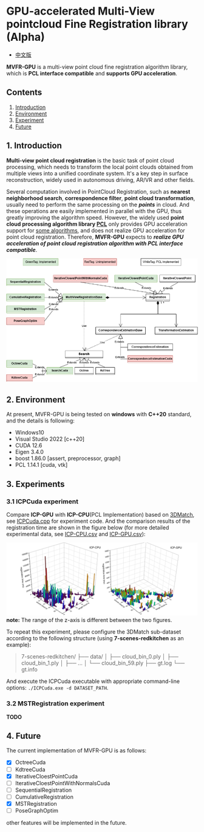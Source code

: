 # GPU-accelerated Multi-View pointcloud Fine Registration library (Alpha)

* [中文版](./README_CN.md)

**MVFR-GPU** is a multi-view point cloud fine registration algorithm library, which is **PCL interface compatible** and **supports GPU acceleration**.

## Contents

1. [Introduction]()
2. [Environment]()
3. [Experiment]()
4. [Future]()

## 1. Introduction

**Multi-view point cloud registration** is the basic task of point cloud processing, which needs to transform the local point clouds obtained from multiple views into a unified coordinate system. It's a key step in surface reconstruction, widely used in autonomous driving, AR/VR and other fields. 

Several computation involved in PointCloud Registration, such as **nearest neighborhood search**, **correspondence filter**, **point cloud transformation**, usually need to perform the same processing on the ***points*** in cloud. And these operations are easily implemented in parallel with the GPU, thus greatly improving the algorithm speed. However, the widely used **point cloud processing algorithm library [PCL](https://pointclouds.org/ "PCL website homepage")** only provides GPU acceleration support for [some algorithms](https://github.com/PointCloudLibrary/pcl/tree/master/gpu "PCL GPU module"), and does not realize GPU acceleration for point cloud registration. Therefore, **MVFR-GPU** expects to ***realize GPU acceleration of point cloud registration algorithm with PCL interface compatible***.

![Library Architecture](./imgs/MultiViewRegistration_pre.png "Library Architecture")

## 2. Environment

At present, MVFR-GPU is being tested on **windows** with **C++20** standard, and the details is following:

- Windows10
- Visual Studio 2022 [c++20]
- CUDA 12.6
- Eigen 3.4.0
- boost 1.86.0 [assert, preprocessor, graph]
- PCL 1.14.1 [cuda, vtk]

## 3. Experiments

### 3.1 ICPCuda experiment

Compare **ICP-GPU** with **ICP-CPU**(PCL Implementation) based on [3DMatch](https://3dmatch.cs.princeton.edu/#geometric-registration-benchmark "3DMatch Geometric Registration Benchmark"), see [ICPCuda.cpp](./examples/ICPCuda.cpp "ICPCuda Test program") for experiment code. And the comparison results of the registration time are shown in the figure below (for more detailed experimental data, see [ICP-CPU.csv](./docs/ICP-CPU.csv "ICP-CPU record file") and [ICP-GPU.csv](./docs/ICP-GPU.csv "ICP-GPU record file")):

![ICPCuda Test](./imgs/ICPCudaTest.png "ICPCuda Test")
**note:** The range of the z-axis is different between the two figures.

To repeat this experiment, please configure the 3DMatch sub-dataset according to the following structure (using **7-scenes-redkitchen** as an example):

> 7-scenes-redkitchen/
> ├── data/
> │   ├── cloud_bin_0.ply
> │   ├── cloud_bin_1.ply
> │   ├── ...
> │   └── cloud_bin_59.ply
> ├── gt.log
> └── gt.info

And execute the ICPCuda executable with appropriate command-line options: `./ICPCuda.exe -d DATASET_PATH`.

### 3.2 MSTRegistration experiment

**TODO**


## 4. Future

The current implementation of MVFR-GPU is as follows:

- [X] OctreeCuda
- [ ] KdtreeCuda
- [X] IterativeCloestPointCuda
- [ ] IterativeCloestPointWithNormalsCuda
- [ ] SequentialRegistration
- [ ] CumulativeRegistration
- [X] MSTRegistration
- [ ] PoseGraphOptim

other features will be implemented in the future.

